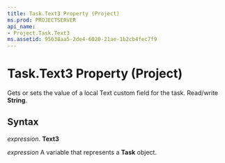 ```yaml
---
title: Task.Text3 Property (Project)
ms.prod: PROJECTSERVER
api_name:
- Project.Task.Text3
ms.assetid: 95638aa5-2de4-6020-21ae-1b2cb4fec7f9
---
```



# Task.Text3 Property (Project)

Gets or sets the value of a local Text custom field for the task. Read/write  **String**.


## Syntax

 _expression_. **Text3**

 _expression_ A variable that represents a **Task** object.


